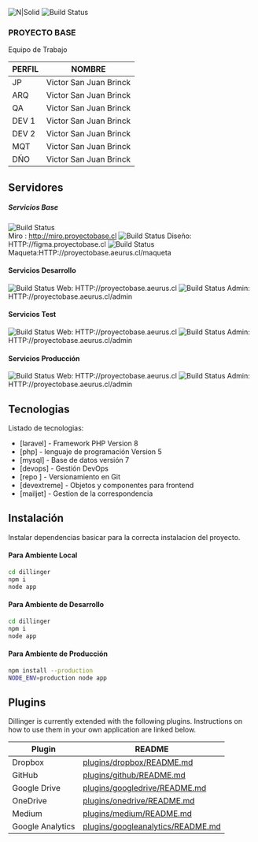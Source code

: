 

![N|Solid](https://www.aeurus.cl/imagenes/template/logo.svg)
![Build Status](https://badge.buildkite.com/sample.svg?status=unknown)              
### PROYECTO BASE
Equipo de Trabajo

| PERFIL | NOMBRE |
| ------ | ------ |
| JP | Victor San Juan Brinck |
| ARQ | Victor San Juan Brinck |
| QA| Victor San Juan Brinck |
| DEV 1 | Victor San Juan Brinck |
| DEV 2 | Victor San Juan Brinck |
| MQT | Victor San Juan Brinck |
| DÑO | Victor San Juan Brinck |

## Servidores
   ##### Servicios Base
   ![Build Status](https://badge.buildkite.com/sample.svg?status=passing)   
   Miro :  http://miro.proyectobase.cl
   ![Build Status](https://badge.buildkite.com/sample.svg?status=passing)    Diseño: HTTP://figma.proyectobase.cl
  ![Build Status](https://badge.buildkite.com/sample.svg?status=passing)    Maqueta:HTTP://proyectobase.aeurus.cl/maqueta
   
   #### Servicios Desarrollo
  ![Build Status](https://badge.buildkite.com/sample.svg?status=passing)      Web: HTTP://proyectobase.aeurus.cl
  ![Build Status](https://badge.buildkite.com/sample.svg?status=failing)    Admin: HTTP://proyectobase.aeurus.cl/admin

 #### Servicios Test
  ![Build Status](https://badge.buildkite.com/sample.svg?status=unknown)      Web: HTTP://proyectobase.aeurus.cl
  ![Build Status](https://badge.buildkite.com/sample.svg?status=unknown)    Admin: HTTP://proyectobase.aeurus.cl/admin
    
 #### Servicios Producción
  ![Build Status](https://badge.buildkite.com/sample.svg?status=unknown)      Web: HTTP://proyectobase.aeurus.cl
  ![Build Status](https://badge.buildkite.com/sample.svg?status=unknown)    Admin: HTTP://proyectobase.aeurus.cl/admin
    
        
    
## Tecnologias

Listado de tecnologias:

- [laravel] - Framework PHP  Version 8
- [php] - lenguaje de programación Version 5
- [mysql] - Base de datos versión 7
- [devops] - Gestión DevOps
- [repo ] - Versionamiento en Git
- [devextreme] - Objetos y componentes para frontend 
- [mailjet] - Gestion de la correspondencia



## Instalación
Instalar dependencias basicar para la correcta instalacion del proyecto.
#### Para Ambiente Local
```sh
cd dillinger
npm i
node app
```

#### Para Ambiente de Desarrollo
```sh
cd dillinger
npm i
node app
```

#### Para Ambiente de Producción

```sh
npm install --production
NODE_ENV=production node app
```

## Plugins

Dillinger is currently extended with the following plugins.
Instructions on how to use them in your own application are linked below.

| Plugin | README |
| ------ | ------ |
| Dropbox | [plugins/dropbox/README.md][PlDb] |
| GitHub | [plugins/github/README.md][PlGh] |
| Google Drive | [plugins/googledrive/README.md][PlGd] |
| OneDrive | [plugins/onedrive/README.md][PlOd] |
| Medium | [plugins/medium/README.md][PlMe] |
| Google Analytics | [plugins/googleanalytics/README.md][PlGa] |



[//]: # (These are reference links used in the body of this note and get stripped out when the markdown processor does its job. There is no need to format nicely because it shouldn't be seen. Thanks SO - http://stackoverflow.com/questions/4823468/store-comments-in-markdown-syntax)

   [dill]: <https://github.com/joemccann/dillinger>
   [git-repo-url]: <https://github.com/joemccann/dillinger.git>
   [john gruber]: <http://daringfireball.net>
   [df1]: <http://daringfireball.net/projects/markdown/>
   [markdown-it]: <https://github.com/markdown-it/markdown-it>
   [Ace Editor]: <http://ace.ajax.org>
   [node.js]: <http://nodejs.org>
   [Twitter Bootstrap]: <http://twitter.github.com/bootstrap/>
   [jQuery]: <http://jquery.com>
   [@tjholowaychuk]: <http://twitter.com/tjholowaychuk>
   [express]: <http://expressjs.com>
   [AngularJS]: <http://angularjs.org>
   [Gulp]: <http://gulpjs.com>

   [PlDb]: <https://github.com/joemccann/dillinger/tree/master/plugins/dropbox/README.md>
   [PlGh]: <https://github.com/joemccann/dillinger/tree/master/plugins/github/README.md>
   [PlGd]: <https://github.com/joemccann/dillinger/tree/master/plugins/googledrive/README.md>
   [PlOd]: <https://github.com/joemccann/dillinger/tree/master/plugins/onedrive/README.md>
   [PlMe]: <https://github.com/joemccann/dillinger/tree/master/plugins/medium/README.md>
   [PlGa]: <https://github.com/RahulHP/dillinger/blob/master/plugins/googleanalytics/README.md>
